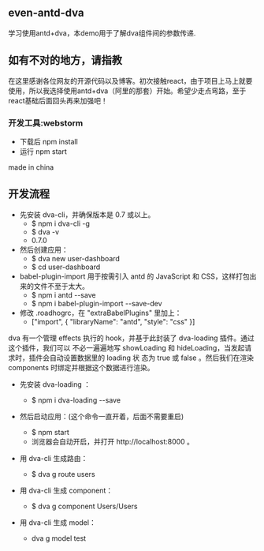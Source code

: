 ## even-antd-dva
学习使用antd+dva，本demo用于了解dva组件间的参数传递.
## 如有不对的地方，请指教
在这里感谢各位网友的开源代码以及博客。初次接触react，由于项目上马上就要使用，所以我选择使用antd+dva（阿里的那套）开始。希望少走点弯路，至于react基础后面回头再来加强吧！
### 开发工具:webstorm 

- 下载后 npm install
- 运行 npm start

made in china

## 开发流程
- 先安装 dva-cli，并确保版本是 0.7 或以上。
	- $ npm i dva-cli -g
	- $ dva -v
	- 0.7.0
- 然后创建应用：
	- $ dva new user-dashboard
	- $ cd user-dashboard 
- babel-plugin-import 用于按需引入 antd 的 JavaScript 和 CSS，这样打包出来的文件不至于太大。
	- $ npm i antd --save
	- $ npm i babel-plugin-import --save-dev
- 修改 .roadhogrc，在 "extraBabelPlugins" 里加上：
	- ["import", { "libraryName": "antd", "style": "css" }]
	
dva 有一个管理 effects 执行的 hook，并基于此封装了 dva-loading 插件。通过这个插件，我们可以
不必一遍遍地写 showLoading 和 hideLoading，当发起请求时，插件会自动设置数据里的 loading 状
态为 true 或 false 。然后我们在渲染 components 时绑定并根据这个数据进行渲染。


- 先安装 dva-loading ：
  - $ npm i dva-loading --save
- 然后启动应用：(这个命令一直开着，后面不需要重启)
  - $ npm start
  - 浏览器会自动开启，并打开 http://localhost:8000 。


- 用 dva-cli 生成路由：
  - $ dva g route users

- 用 dva-cli 生成 component：
  - $ dva g component Users/Users
  
- 用 dva-cli 生成 model：
  - dva g model test
